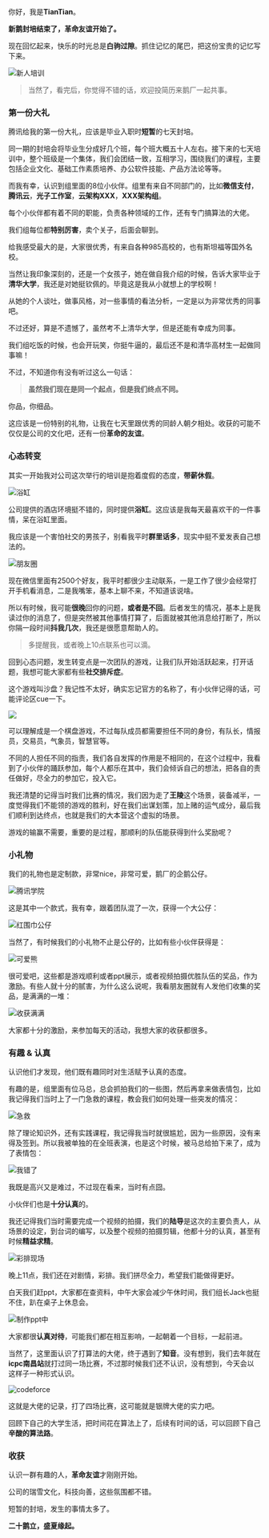 你好，我是**TianTian**。

**新鹅封培结束了，革命友谊开始了。**

现在回忆起来，快乐的时光总是**白驹过隙**。抓住记忆的尾巴，把这份宝贵的记忆写下来。

![新人培训](../../images/2021/程序人生/鹅厂封培训/0.jpeg)



> 当然了，看完后，你觉得不错的话，欢迎投简历来鹅厂一起共事。



### 第一份大礼

腾讯给我的第一份大礼，应该是毕业入职时**短暂**的七天封培。

同一期的封培会将毕业生分成好几个班，每个班大概五十人左右。接下来的七天培训中，整个班级是一个集体，我们会团结一致，互相学习，围绕我们的课程，主要包括企业文化、基础工作素质培养、办公软件技能、产品方法论等等。

而我有幸，认识到组里面的8位小伙伴。组里有来自不同部门的，比如**微信支付**，**腾讯云**，**光子工作室**，**云架构XXX**，**XXX架构组**。

每个小伙伴都有着不同的职能，负责各种领域的工作，还有专门搞算法的大佬。

我们组每位都**特别厉害**，卖个关子，后面会聊到。



给我感受最大的是，大家很优秀，有来自各种985高校的，也有斯坦福等国外名校。

当然让我印象深刻的，还是一个女孩子，她在做自我介绍的时候，告诉大家毕业于**清华大学**，我还是对她挺钦佩的。毕竟这是我从小就想上的学校啊！

从她的个人谈吐，做事风格，对一些事情的看法分析，一定是以为非常优秀的同事吧。

不过还好，算是不遗憾了，虽然考不上清华大学，但是还能有幸成为同事。

我们组吃饭的时候，也会开玩笑，你挺牛逼的，最后还不是和清华高材生一起做同事嘛！

不过，不知道你有没有听过这么一句话：

> **虽然我们现在是同一个起点，但是我们终点不同。**

你品，你细品。

这应该是一份特别的礼物，让我在七天里跟优秀的同龄人朝夕相处。收获的可能不仅仅是公司的文化吧，还有一份**革命的友谊**。



### 心态转变

其实一开始我对公司这次举行的培训是抱着度假的态度，**带薪休假**。



![浴缸](../../images/2021/程序人生/鹅厂封培训/1.jpeg)

公司提供的酒店环境挺不错的，同时提供**浴缸**。这应该是我每天最喜欢干的一件事情，呆在浴缸里面。

我应该是一个害怕社交的男孩子，别看我平时**群里话多**，现实中挺不爱发表自己想法的。

![朋友圈](../../images/2021/程序人生/鹅厂封培训/2.jpeg)



现在微信里面有2500个好友，我平时都很少主动联系，一是工作了很少会经常打开手机看消息，二是我嘴笨，基本上聊不来，不知道该说啥。

所以有时候，我可能**很晚**回你的问题，**或者是不回**。后者发生的情况，基本上是我读过你的消息了，但是突然被其他事情打算了，后面就被其他消息给打断了，所以你隔一段时间**抖我几次**，我还是很愿意帮助人的。

> 多提醒我，或者晚上10点联系也可以滴。



回到心态问题，发生转变点是一次团队的游戏，让我们队开始活跃起来，打开话题，我想可能大家都有些**社交排斥症**。

这个游戏叫沙盘？我记性不太好，确实忘记官方的名称了，有小伙伴记得的话，可能评论区cue一下。

![](../../images/2021/程序人生/鹅厂封培训/3.jpeg)

可以理解成是一个棋盘游戏，不过每队成员都需要担任不同的身份，有队长，情报员，交易员，气象员，智慧官等。

不同的人担任不同的指责，我们各自发挥的作用是不相同的，在这个过程中，我看到了小伙伴的踊跃参加，每个人都乐在其中，我们会倾诉自己的想法，把各自的责任做好，尽全力的参加它，投入它。



我还清楚的记得当时我们比赛的情况，我们因为走了**王陵**这个场景，装备减半，一度觉得我们不能领的游戏的胜利，好在我们出谋划策，加上赌的运气成分，最后我们顺利到达终点，也就是我们的大本营这个虚拟的场景。

游戏的输赢不需要，重要的是过程，那顺利的队伍能获得到什么奖励呢？



### 小礼物

我们的礼物也是定制款，非常nice，非常可爱，鹅厂的企鹅公仔。

![腾讯学院](../../images/2021/程序人生/鹅厂封培训/4.jpeg)

这是其中一个款式，我有幸，跟着团队混了一次，获得一个大公仔：

![红围巾公仔](../../images/2021/程序人生/鹅厂封培训/5.jpeg)

当然了，有时候我们的小礼物不止是公仔的，比如有些小伙伴获得是：

![可爱熊](../../images/2021/程序人生/鹅厂封培训/8.jpeg)



很可爱吧，这些都是游戏顺利或者ppt展示，或者视频拍摄优胜队伍的奖品，作为激励。有些人就十分的腻害，为什么这么说呢，我看朋友圈就有人发他们收集的奖品，是满满的一堆：

![收获满满](../../images/2021/程序人生/鹅厂封培训/赛后.jpeg)

大家都十分的激励，来参加每天的活动，我想大家的收获都很多。



### 有趣 & 认真

认识他们才发现，他们既有趣同时对生活赋予认真的态度。

有趣的是，组里面有位马总，总会抓拍我们的一些图，然后再拿来做表情包，比如我记得我们当时上了一门急救的课程，教会我们如何处理一些突发的情况：

![急救](../../images/2021/程序人生/鹅厂封培训/9.jpeg)

除了理论知识外，还有实践课程，我记得我当时就很尴尬，因为一些原因，没有来得及签到。所以我被单独的在全班表演，也是这个时候，被马总给拍下来了，成为了表情包：

![我错了](../../images/2021/程序人生/鹅厂封培训/10.jpeg)

我既是高兴又是难过，不过现在看来，当时有点囧。



小伙伴们也是**十分认真**的。

我还记得我们当时需要完成一个视频的拍摄，我们的**陆导**是这次的主要负责人，从场景的设定，到台词的编写，以及整个视频的拍摄剪辑，他都十分的认真，甚至有时候**精益求精**。

![彩排现场](../../images/2021/程序人生/鹅厂封培训/11.jpeg)



晚上11点，我们还在对剧情，彩排。我们拼尽全力，希望我们能做得更好。

白天我们赶ppt，大家都在查资料，中午大家会减少午休时间，我们组长Jack也挺不住，趴在桌子上休息会。

![制作ppt中](../../images/2021/程序人生/鹅厂封培训/12.jpeg)



大家都很**认真对待**，可能我们都在相互影响，一起朝着一个目标，一起前进。

当然了，这里面认识了打算法的大佬，终于遇到了**知音**。没有想到，我们去年就在**icpc南昌站**就打过同一场比赛，不过那时候我们还不认识，没有想到，今天会以这样子一种形式认识。

![codeforce](../../images/2021/程序人生/鹅厂封培训/14.jpeg)



这就是大佬的记录，打了四场比赛，这可能就是银牌大佬的实力吧。

回顾下自己的大学生活，把时间花在算法上了，后续有时间的话，可以回顾下自己**辛酸的算法路**。



### 收获

认识一群有趣的人，**革命友谊**才刚刚开始。

公司的瑞雪文化，科技向善，这些氛围都不错。

短暂的封培，发生的事情太多了。

**二十鹅立，盛夏缘起。**

